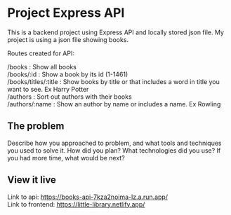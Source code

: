 # Project Express API

This is a backend project using Express API and locally stored json file. My project is using a json file showing books.

Routes created for API:

/books : Show all books <br/>
/books/:id : Show a book by its id (1-1461) <br/>
/books/titles/:title : Show books by title or that includes a word in title you want to see. Ex Harry Potter <br/>
/authors : Sort out authors with their books <br/>
/authors/:name : Show an author by name or includes a name. Ex Rowling <br/>


## The problem

Describe how you approached to problem, and what tools and techniques you used to solve it. How did you plan? What technologies did you use? If you had more time, what would be next?

## View it live

Link to api: https://books-api-7kza2noima-lz.a.run.app/ <br/>
Link to frontend: https://little-library.netlify.app/

